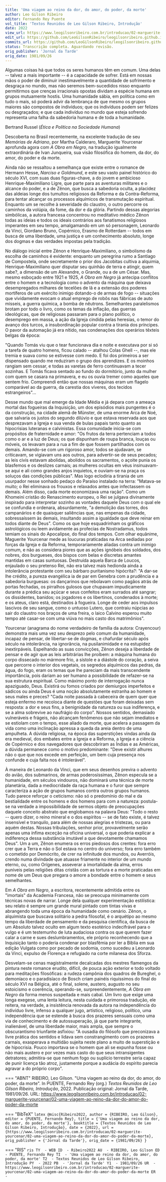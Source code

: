 ```yaml
---
title: 'Uma viagem ao reino da dor, do amor, do poder, da morte'
author: Leo Gilson Ribeiro
editor: Fernando Rey Puente
vol_title: 'Textos Reunidos de Leo Gilson Ribeiro, Introdução'
date: 2022
view_url: https://www.leogilsonribeiro.com.br/introducao/02-marguerite-yourcenar/02-uma-viagem-ao-reino-da-dor-do-amor-do-poder-da-morte
edit_url: https://github.com/LeoGilsonRibeiro/leogilsonribeiro.github.io/edit/main//docs/markdown/introducao/02-marguerite-yourcenar/02-uma-viagem-ao-reino-da-dor-do-amor-do-poder-da-morte.md
commits_url: https://github.com/LeoGilsonRibeiro/leogilsonribeiro.github.io/commits/main/docs/markdown/introducao/02-marguerite-yourcenar/02-uma-viagem-ao-reino-da-dor-do-amor-do-poder-da-morte.md
status: Transcrição completa. Aguardando revisão.
orig_publisher: 'Jornal da Tarde'
orig_date: 1981/09/26
---
```


Algumas coisas há que todos os seres humanos têm em comum. Uma delas -- talvez a mais importante -- é a capacidade de sofrer. Está em nossas mãos o poder de diminuir inestimavelmente a quantidade de sofrimento e desgraça no mundo, mas não seremos bem-sucedidos nisso enquanto permitirmos que crenças irracionais opostas dividam a espécie humana em grupos mutuamente hostis. Uma humanidade sábia, em política como em tudo o mais, só poderá advir da lembrança de que mesmo os grupos maiores são compostos de indivíduos; que os indivíduos podem ser felizes ou desgraçados; e que cada indivíduo no mundo que esteja sofrendo representa uma falha da sabedoria humana e de toda a humanidade.

Bertrand Russel (*Ética e Política na Sociedade Humana*)

Descoberta no Brasil recentemente, na excelente tradução de seu *Memórias de Adriano*, por Martha Calderaro, Marguerite Yourcenar aprofunda agora com *A Obra em Negro*, na tradução igualmente extraordinária de Ivan Junqueira, sua visão filosófica do homem, da dor, do amor, do poder e da morte.

Ainda não se ressaltou a semelhança que existe entre o romance de Hermann Hesse, *Narciso e Goldmund*, e este seu vasto painel histórico do século XVI, com suas duas figuras-chave, a do jovem e ambicioso Henrique-Maximiliano Ligre, que parte para as aventuras militares e o alcance do poder, e a de Zênon, que busca a sabedoria oculta, a placidez das aldeias longe dos tumultos religiosos da Reforma e da Contra-Reforma, para tentar alcançar os processos alquímicos de transmutação espiritual. Enquanto um se recolhe à severidade do claustro, o outro percorre os caminhos da volúpia, da fome, da dor e da glória. Partindo dessas alegorias simbólicas, a autora francesa concentrou no meditativo médico Zênon todas as ideias e todos os ideais contrários aos fanatismos religiosos imperantes em seu tempo, amalgamando em um só personagem, Leonardo da Vinci, Giordano Bruno, Copérnico, Erasmo de Rotterdam -- todos em busca de uma liberdade, uma justiça e um conhecimento absoluto, longe dos dogmas e das verdades impostas pela tradição.

No diálogo inicial entre Zênon e Henrique-Maximiliano, o simbolismo da escolha de caminhos é evidente: enquanto um peregrina rumo a Santiago de Compostela, onde secretamente o prior dos Jacobitas cultiva a alquimia, Henrique-Maximiliano quer disputar seu quinhão de terra e atingir, quem sabe?, a dimensão de um Alexandre, o Grande, ou a de um César. Mas, mesmo esboçado entre 1921 e 1925, *A Obra em Negro* já antecipa conflitos entre o homem e a tecnologia como o advento da máquina que deixava desempregados milhares de tecelões de lã e a extensão dos poderes mortíferos de um exército inimigo dotando-o de armas de fogo -- situações que vividamente evocam o atual emprego de robôs nas fábricas de auto mísseis, a guerra química, a bomba de nêutrons. Semelhantes paralelismos brotam por todo o livro, como os temas da inflação, das guerras ideológicas, que de religiosas passaram para o plano político, o desemprego em massa, a ação da Igreja cindida pelas heresias, o temor do avanço dos turcos, a insubordinação popular contra a tirania dos príncipes. O pavor da automação já era nítido, nas condenações dos operários têxteis belgas da época:

"Quando Tomás viu que o tear funcionava dia e noite e executava por si só a tarefa de quatro homens, ficou calado -- atalhou Colas Ghell --, mas ele tremia e suava como se estivesse com medo. E foi dos primeiros a ser dispensado quando me reduziram o grupo dos aprendizes. E os moinhos rangiam sem cessar, e todas as varetas de ferro continuavam a tecer sozinhas. E Tomás ficava sentado ao fundo do dormitório, junto da mulher com quem se casara na primavera, e eu os ouvia tremer como aqueles que sentem frio. Compreendi então que nossas máquinas eram um flagelo comparável ao da guerra, da carestia dos víveres, dos tecidos estrangeiros"\...

Desse mundo que mal emerge da Idade Média e já depara com a ameaça mortal das fogueiras da Inquisição, um dos episódios mais pungentes é o da construção, na cidade alemã de Münster, de uma enorme Arca de Noé, que salvaria os justos do segundo dilúvio e que estava reservada aos que desprezavam a Igreja e sua venda de bulas papais tanto quanto as hipocrisias luteranas e calvinistas. Essa comunidade inicia-se com propósitos de fraternidade e amor: "Os frutos da terra pertenciam a todos como o ar e a luz de Deus; os que dispunham de roupa branca, louças ou móveis, os levavam para a rua a fim de que fossem partilhados com os demais. Amando-se com um rigoroso amor, todos se ajudavam, se criticavam, se vigiavam uns aos outros, para advertir-se de seus pecados; as leis civis estavam abolidas, abolidos os sacramentos, o açoite punia os blasfemos e os deslizes carnais; as mulheres ocultas em véus insinuavam-se aqui e ali como grandes anjos inquietos, e ouviam-se na praça os soluços das condições públicas". Mas logo eclodiria a tirania de um usurpador nesse sonhado pedaço do Paraíso instalado na terra: "Matava-se muito; o Rei eliminava os frouxos e relaxados antes que infectassem os demais. Além disso, cada morte economizava uma ração". Como um Khomeini cristão do Renascimento europeu, o Rei se julgava divinamente inspirado para interpretar sozinho as vontades daquele Deus com o qual ele se confundia e ordenara, absurdamente, "a demolição das torres, dos campanários e de quaisquer saliências que, nas empenas da cidade, sobressaíssem às demais, insultando assim a igualdade que deve reinar em todos diante de Deus". Como os que hoje esquadrinham os gráficos astrológicos ou leem avidamente as profecias de Nostradamus, todos temiam os sinais do Apocalipse, do final dos tempos. Com olhar equânime, Maguerite Yourcenar mede as loucuras praticadas na Arca sediadas por forças da Igreja e da Reforma, temporariamente aliadas contra um inimigo comum, e não as considera piores que as ações ignóbeis dos soldados, dos nobres, dos burgueses, dos bispos com belas e discretas amantes mantidas em casas suntuosas. Destruída aquela Barca de Loucos, enjaulado o seu pretenso Rei, não era talvez mais hedionda ainda a intolerância protestante com seu bárbaro puritanismo hipócrita?: "A dar-se lhe crédito, a pureza evangélica ia de par em Genebra com a prudência e a sabedoria burguesas: os dançarinos que rebolavam como pagãos atrás de portas fechadas, os pirralhos gulosos que chupavam impudicamente durante a prédica seu açúcar e seus confeitos eram surrados até sangrar; os dissidentes, banidos; os jogadores e os libertinos, condenados à morte; e os ateus, claro está, destinados à fogueira. Longe de ceder aos impulsos lascivos de seu sangue, como o untuoso Lutero, que contraiu núpcias ao sair do claustro nos braços de uma freira, o laico Calvino esperou muito tempo até casar-se com uma viúva no mais casto dos matrimônios".

Yourcenar (anagrama do nome verdadeiro de família da autora: Crayencour) demonstra mais uma vez seu desprezo pelo comum da humanidade, incapaz de pensar, de libertar-se de dogmas, e chafurdar século após século na intolerância, na ignorância, na pusilanimidade e na estupidez inextirpáveis. Espelhando as suas convicções, Zênon deseja a liberdade de pensar e de agir que as leis arbitrárias lhe proíbem: a máquina humana do corpo dissecado no mármore frio, a sístole e a diástole do coração, a seiva que percorre o interior dos vegetais, os segredos alquímicos das pedras, da água, do fogo, eram os temas que lhe pareciam da mais transcendente importância, pois dariam ao ser humano a possibilidade de refazer-se na sua estrutura espiritual. Como máximo ponto de interrogação nunca apaziguado, Deus. Existirá ou fomos criados por demiurgos imperfeitos e sádicos ou ainda Deus é uma noção absolutamente estranha ao homem e seus males e preces? "Cada noite passada à cabeceira de quem quer que esteja enfermo me recoloca diante de questões que foram deixadas sem resposta: a dor e seus fins, a benignidade da natureza ou sua indiferença, e se a alma sobrevive ao naufrágio do corpo". Nossos sentidos, demasiado vulneráveis e frágeis, não alcançam fenômenos que não sejam imediatos e se estiolam com o tempo, esse aliado da morte, que acelera a passagem da vida como uma inclinação apressa a queda da areia dentro de uma ampulheta. A dúvida religiosa, na época das superstições vindas ainda da era medieval, dos embates entre a Igreja e a Reforma, a Igreja e a ciência de Copérnico e dos navegadores que descobriram as Índias e as Américas, a dúvida permanece como o motivo predominante: "Deve existir alhures não o que que nos excede em perfeição, um bem cuja presença nos confunde e cuja falta nos é intolerável".

À maneira de Leonardo da Vinci, que em seus desenhos previra o advento do avião, dos submarinos, de armas poderosíssimas, Zênon especula se a humanidade, em séculos vindouros, não dominará uma técnica de morte planetária, dada a mediocridade da raça humana e o furor que sempre caracteriza a ação de grupos humanos contra outros grupos humanos. Tudo parece reforçar o ceticismo: não só o predomínio do mal e da bestialidade entre os homens e dos homens para com a natureza: postula-se na verdade a impossibilidade de sermos objeto de preocupações daquele conceito abstrato que englobamos na palavra Deus: "Todo o resto -- quero dizer, o reino mineral e o dos espíritos -- se de fato existe, é talvez insensível e tranquilo, para além de nossas alegrias e tristezas, ou para aquém destas. Nossas tribulações, senhor prior, provavelmente serão apenas uma ínfima exceção na oficina universal, o que poderia explicar a indiferença dessa substância imutável a que devotamente chamamos Deus". Um a um, Zênon enumera os erros piedosos dos crentes: fora erro crer que a Terra e não o Sol estava no centro do universo; fora erro também o cometido por Demócrito, de crer na infinitude dos mundos, ou Averróis, crendo numa divindade que atuasse friamente no interior de um mundo eterno, ou, como Orígenes, asseverar a imortalidade da alma, erros puníveis pelas religiões ditas cristãs com as tortura e a morte praticadas em nome de um Deus que pregara o amore a bondade entre o homem e seus semelhantes.

Em *A Obra em Negro*, a escritora, recentemente admitida entre os "imortais" da Academia Francesa, não se preocupa minimamente com técnicas novas de narrar. Longe dela qualquer experimentação estilística: seu relato é sempre um grande mural pintado com tintas vivas e abrangendo toda uma época da humanidade como cenário. Zênon, o alquimista que buscava solitário a pedra filosofal, é o arquétipo ao mesmo tempo da liberdade de pensamento e da pesquisa científica, da busca de um Absoluto talvez oculto em algum texto esotérico indecifrável para o vulgo e é um testemunho de luta audaciosa contra os que querem fazer calar a carne e sues deslumbramentos, ele próprio reconhecendo que a Inquisição tanto o poderia condenar por blasfêmia por ler a Bíblia em sua edição Vulgata como por pecado de sodomia, como sucedeu a Leonardo da Vinci, expulso de Florença e refugiado na corte milanesa dos Sforza.

Desvelam-se cenas magistralmente decalcadas dos mestres flamengos da pintura neste romance erudito, difícil, de pouca ação exterior e todo voltado para meditações filosóficas: a rudeza campônia dos quadros de Bureghel, o demoníaco e o paradisíaco de Bosch criam painéis riquíssimos do final do século XVI na Bélgica, até o final, solene, austero, augusto no seu estoicismo e coerência, operando-se, surpreendentemente, *A Obra em Negro* da forma menos suspeitada e mais cabal. Um livro que exige uma longa exegese, uma lenta leitura, nesta cuidada e primorosa tradução, ele reitera, na verdade, a insistência renovada da autora na independência do indivíduo livre, infenso a qualquer jugo, artístico, religioso, político, uma independência que se estende à busca dos prazeres sensuais como uma via de conhecimento e de autossuperação, já que parte integrante, inalienável, de uma liberdade maior, mais ampla, que sempre o obscurantismo triunfante asfixiou: "A ousadia do filósofo que preconizava a livre prática dos sentidos e lidava sem constrangimento com os prazeres carnais, exasperava a multidão sujeita neste plano a muito de superstição e de hipocrisia. Pouco importava se o homem que ali se expunha fosse ou não mais austero e por vezes mais casto do que seus intransigentes detratores; admitira-se que nenhum fogo ou suplício terrestre seria capaz de punir licença tão atroz, justamente porque a audácia do espírito parecia agravar a do próprio corpo".


=== "ABNT"
    RIBEIRO, Leo Gilson. "Uma viagem ao reino da dor, do amor, do poder, da morte". In PUENTE, Fernando Rey (org.) <em>Textos Reunidos de Leo Gilson Ribeiro, Introdução</em>, 2022. Publicação original: Jornal da Tarde, 1981/09/26. URL: <a href="stable_url">https://www.leogilsonribeiro.com.br/introducao/02-marguerite-yourcenar/02-uma-viagem-ao-reino-da-dor-do-amor-do-poder-da-morte</a>

=== "BibTeX"
    ```latex
    @misc{Ribeiro2022,
    author = {RIBEIRO, Leo Gilson},
    editor = {PUENTE, Fernando Rey},
    title = {'Uma viagem ao reino da dor, do amor, do poder, da morte'},
    booktitle = {Textos Reunidos de Leo Gilson Ribeiro, Introdução},
    date = {2022},
    url = {https://www.leogilsonribeiro.com.br/introducao/02-marguerite-yourcenar/02-uma-viagem-ao-reino-da-dor-do-amor-do-poder-da-morte},
    orig_publisher = {'Jornal da Tarde'},
    orig_date = {1981/09/26}
    }
    ```

=== "RIS"
    ```ris
    TY  - WEB
    ID  - Ribeiro2022
    AU  - RIBEIRO, Leo Gilson
    ED  - PUENTE, Fernando Rey
    TI  - 'Uma viagem ao reino da dor, do amor, do poder, da morte'
    T2  - Textos Reunidos de Leo Gilson Ribeiro, Introdução
    PY  - 2022
    PB  - 'Jornal da Tarde'
    Y1  - 1981/09/26
    UR  - https://www.leogilsonribeiro.com.br/introducao/02-marguerite-yourcenar/02-uma-viagem-ao-reino-da-dor-do-amor-do-poder-da-morte
    ER  - 
    ```
